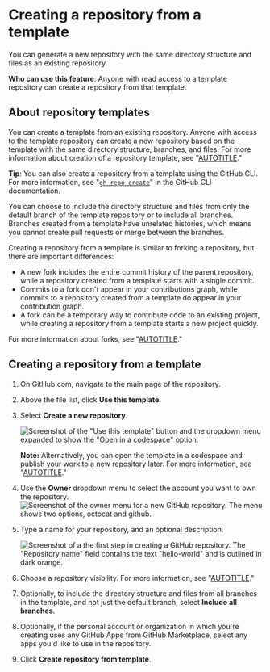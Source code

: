 # Creating a repository from a template

You can generate a new repository with the same directory structure and files as an existing repository.

**Who can use this feature**: Anyone with read access to a template repository can create a repository from that template.
## About repository templates

You can create a template from an existing repository. Anyone with access to the template repository can create a new repository based on the template with the same directory structure, branches, and files. For more information about creation of a repository template, see "[AUTOTITLE](/repositories/creating-and-managing-repositories/creating-a-template-repository)."

<div class="ghd-spotlight ghd-spotlight-tip border rounded-1 my-3 p-3 f5 color-border-accent-emphasis color-bg-accent">

**Tip**: You can also create a repository from a template using the GitHub CLI. For more information, see "[`gh repo create`](https://cli.github.com/manual/gh_repo_create)" in the GitHub CLI documentation.

</div>

You can choose to include the directory structure and files from only the default branch of the template repository or to include all branches. Branches created from a template have unrelated histories, which means you cannot create pull requests or merge between the branches.

Creating a repository from a template is similar to forking a repository, but there are important differences:
- A new fork includes the entire commit history of the parent repository, while a repository created from a template starts with a single commit.
- Commits to a fork don't appear in your contributions graph, while commits to a repository created from a template do appear in your contribution graph.
- A fork can be a temporary way to contribute code to an existing project, while creating a repository from a template starts a new project quickly.

For more information about forks, see "[AUTOTITLE](/pull-requests/collaborating-with-pull-requests/working-with-forks/about-forks)."

## Creating a repository from a template

1. On GitHub.com, navigate to the main page of the repository.
1. Above the file list, click **Use this template**.

1. Select **Create a new repository**.

   ![Screenshot of the "Use this template" button and the dropdown menu expanded to show the "Open in a codespace" option.](/assets/images/help/repository/use-this-template-button.png)

   <div class="ghd-spotlight ghd-spotlight-note border rounded-1 my-3 p-3 f5 color-border-accent-emphasis color-bg-accent">

   **Note:** Alternatively, you can open the template in a codespace and publish your work to a new repository later. For more information, see "[AUTOTITLE](/codespaces/developing-in-codespaces/creating-a-codespace-from-a-template)."

   </div>

1. Use the **Owner** dropdown menu to select the account you want to own the repository.
   ![Screenshot of the owner menu for a new GitHub repository. The menu shows two options, octocat and github.](/assets/images/help/repository/create-repository-owner.png)
1. Type a name for your repository, and an optional description.

   ![Screenshot of a the first step in creating a GitHub repository. The "Repository name" field contains the text "hello-world" and is outlined in dark orange.](/assets/images/help/repository/create-repository-name.png)
1. Choose a repository visibility. For more information, see "[AUTOTITLE](/repositories/creating-and-managing-repositories/about-repositories#about-repository-visibility)."
1. Optionally, to include the directory structure and files from all branches in the template, and not just the default branch, select **Include all branches**.

1. Optionally, if the personal account or organization in which you're creating uses any GitHub Apps from GitHub Marketplace, select any apps you'd like to use in the repository.

1. Click **Create repository from template**.
